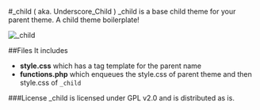 #_child ( aka. Underscore_Child )
_child is a base child theme for your parent theme. A child theme boilerplate!

![_child](https://ahmadawais.com/wp-content/uploads/2015/08/child.jpg)

##Files
It includes
- **style.css** which has a tag template for the parent name
- **functions.php** which enqueues the style.css of parent theme and then style.css of `_child`

###License
_child is licensed under GPL v2.0 and is distributed as is.
